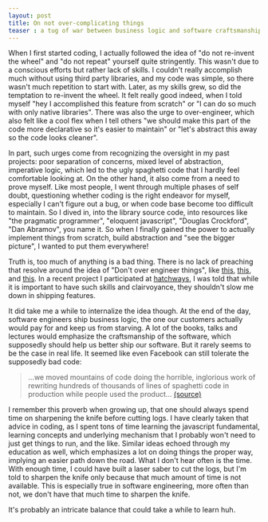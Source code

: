 ```yaml
---
layout: post
title: On not over-complicating things
teaser : a tug of war between business logic and software craftsmanship
---
```


When I first started coding, I actually followed the idea of "do not re-invent
the wheel" and "do not repeat" yourself quite stringently. This wasn't due to
a conscious efforts but rather lack of skills. I couldn't really accomplish
much without using third party libraries, and my code was simple, so there 
wasn't much repetition to start with. Later, as my skills grew, so did the
temptation to re-invent the wheel. It felt really good indeed, when I told
myself "hey I accomplished this feature from scratch" or "I can do so much
with only native libraries". There was also the urge to over-engineer, which
also felt like a cool flex when I tell others "we should make this part of 
the code more declarative so it's easier to maintain" or "let's abstract 
this away so the code looks cleaner". 

In part, such urges come from recognizing the oversight in my past projects:
poor separation of concerns, mixed level of abstraction, imperative logic, which
led to the ugly spaghetti code that I hardly feel comfortable looking at. On
the other hand, it also come from a need to prove myself. Like most people,
I went through multiple phases of self doubt, questioning whether coding is
the right endeavor for myself, especially I can't figure out a bug, or when
code base become too difficult to maintain. So I dived in, into the library
source code, into resources like "the pragmatic programmer", 
"eloquent javascript", "Douglas Crockford", "Dan Abramov", you name it. So when
I finally gained the power to actually implement things from scratch, build
abstraction and "see the bigger picture", I wanted to put them everywhere! 

Truth is, too much of anything is a bad thing. There is no lack of preaching
that resolve around the idea of "Don't over engineer things", like 
[this](https://mobilefolk.com/just-launch-the-damn-thing/), 
[this](https://blog.codinghorror.com/version-1-sucks-but-ship-it-anyway/),
and [this](https://www.youtube.com/watch?v=Uwuv05aZ6ug). In a recent project
I participated at [hatchways](https://hatchways.io/co-op), I was told that
while it is important to have such skills and clairvoyance, they shouldn't
slow me down in shipping features. 

It did take me a while to internalize the idea though. At the end of the
day, software engineers ship business logic, the one our customers actually
would pay for and keep us from starving. A lot of the books, talks and 
lectures would emphasize the craftsmanship of the software, which supposedly
should help us better ship our software. But it rarely seems to be the case
in real life. It seemed like even Facebook can still tolerate the 
supposedly bad code:

>...we moved mountains of code doing the horrible, 
inglorious work of rewriting hundreds of thousands of lines of spaghetti 
code in production while people used the product...
[(source)](https://shaneosullivan.wordpress.com/2020/12/02/the-story-of-how-google-could-have-killed-facebook-with-the-flick-of-a-switch/)

I remember this proverb when growing up, that one should always spend time on 
sharpening the knife before cutting logs. I have clearly taken that advice
in coding, as I spent tons of time learning the javascript fundamental,
learning concepts and underlying mechanism that I probably won't need to just
get things to run, and the like. Similar ideas echoed through my education as
well, which emphasizes a lot on doing things the proper way, implying an easier
path down the road. What I don't hear often is the time. With enough time, I 
could have built a laser saber to cut the logs, but I'm told to sharpen the knife
only because that much amount of time is not available. This is especially
true in software engineering, more often than not, we don't have that much time
to sharpen the knife. 

It's probably an intricate balance that could take a while to learn huh.